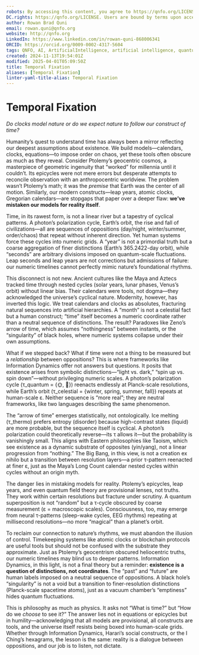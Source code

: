```yaml
---
robots: By accessing this content, you agree to https://qnfo.org/LICENSE. Non-commercial use only. Attribution required.
DC.rights: https://qnfo.org/LICENSE. Users are bound by terms upon access.
author: Rowan Brad Quni
email: rowan.quni@qnfo.org
website: http://qnfo.org
LinkedIn: https://www.linkedin.com/in/rowan-quni-868006341
ORCID: https://orcid.org/0009-0002-4317-5604
tags: QNFO, AI, ArtificialIntelligence, artificial intelligence, quantum, physics, science, Einstein, QuantumMechanics, quantum mechanics, QuantumComputing, quantum computing, information, InformationTheory, information theory, InformationalUniverse, informational universe, informational universe hypothesis, IUH
created: 2024-11-13T19:54:01Z
modified: 2025-04-01T05:09:50Z
title: Temporal Fixation
aliases: [Temporal Fixation]
linter-yaml-title-alias: Temporal Fixation
---
```

# Temporal Fixation

*Do clocks model nature or do we expect nature to follow our construct of time?*

Humanity’s quest to understand time has always been a mirror reflecting our deepest assumptions about existence. We build models—calendars, clocks, equations—to impose order on chaos, yet these tools often obscure as much as they reveal. Consider Ptolemy’s geocentric cosmos, a masterpiece of geometric ingenuity that “worked” for millennia until it couldn’t. Its epicycles were not mere errors but desperate attempts to reconcile observation with an anthropocentric worldview. The problem wasn’t Ptolemy’s math; it was the *premise* that Earth was the center of all motion. Similarly, our modern constructs—leap years, atomic clocks, Gregorian calendars—are stopgaps that paper over a deeper flaw: **we’ve mistaken our models for reality itself**.

Time, in its rawest form, is not a linear river but a tapestry of cyclical patterns. A photon’s polarization cycle, Earth’s orbit, the rise and fall of civilizations—all are sequences of oppositions (day/night, winter/summer, order/chaos) that repeat without inherent direction. Yet human systems force these cycles into numeric grids. A “year” is not a primordial truth but a coarse aggregation of finer distinctions (Earth’s 365.2422-day orbit), while “seconds” are arbitrary divisions imposed on quantum-scale fluctuations. Leap seconds and leap years are not corrections but admissions of failure: our numeric timelines cannot perfectly mimic nature’s foundational rhythms. 

This disconnect is not new. Ancient cultures like the Maya and Aztecs tracked time through nested cycles (solar years, lunar phases, Venus’s orbit) without linear bias. Their calendars were tools, not dogma—they acknowledged the universe’s cyclical nature. Modernity, however, has inverted this logic. We treat calendars and clocks as absolutes, fracturing natural sequences into artificial hierarchies. A “month” is not a celestial fact but a human construct; “time” itself becomes a numeric coordinate rather than a neutral sequence of distinctions. The result? Paradoxes like Zeno’s arrow of time, which assumes “nothingness” between instants, or the “singularity” of black holes, where numeric systems collapse under their own assumptions.

What if we stepped back? What if time were not a thing to be measured but a *relationship* between oppositions? This is where frameworks like Information Dynamics offer not answers but questions. It posits that existence arises from symbolic distinctions—“light vs. dark,” “spin up vs. spin down”—without privileging numeric scales. A photon’s polarization cycle (τ_quantum = {🌞, 🌙}) reenacts endlessly at Planck-scale resolutions, while Earth’s orbit (τ_celestial = {winter, spring, summer, fall}) repeats at human-scale ε. Neither sequence is “more real”; they are neutral frameworks, like two languages describing the same phenomenon. 

The “arrow of time” emerges statistically, not ontologically. Ice melting (τ_thermo) prefers entropy (disorder) because high-contrast states (liquid) are more probable, but the sequence itself is cyclical. A photon’s polarization could theoretically reverse—its τ allows it—but the probability is vanishingly small. This aligns with Eastern philosophies like Taoism, which see existence as a dynamic substrate of opposites (yin/yang), not a linear progression from “nothing.” The Big Bang, in this view, is not a creation ex nihilo but a transition between resolution layers—a prior τ-pattern reenacted at finer ε, just as the Maya’s Long Count calendar nested cycles within cycles without an origin myth.

The danger lies in mistaking models for reality. Ptolemy’s epicycles, leap years, and even quantum field theory are provisional lenses, not truths. They work within certain resolutions but fracture under scrutiny. A quantum superposition is not “random” but a τ-cycle obscured by coarse measurement (ε = macroscopic scales). Consciousness, too, may emerge from neural τ-patterns (sleep-wake cycles, EEG rhythms) repeating at millisecond resolutions—no more “magical” than a planet’s orbit. 

To reclaim our connection to nature’s rhythms, we must abandon the illusion of control. Timekeeping systems like atomic clocks or blockchain protocols are useful tools but should not be confused with the substrate they approximate. Just as Ptolemy’s geocentrism obscured heliocentric truths, our numeric timelines may blind us to deeper patterns. Information Dynamics, in this light, is not a final theory but a reminder: **existence is a question of distinctions, not coordinates**. The “past” and “future” are human labels imposed on a neutral sequence of oppositions. A black hole’s “singularity” is not a void but a transition to finer-resolution distinctions (Planck-scale spacetime atoms), just as a vacuum chamber’s “emptiness” hides quantum fluctuations. 

This is philosophy as much as physics. It asks not “What is time?” but “How do we *choose* to see it?” The answer lies not in equations or epicycles but in humility—acknowledging that all models are provisional, all constructs are tools, and the universe itself resists being boxed into human-scale grids. Whether through Information Dynamics, Harari’s social constructs, or the I Ching’s hexagrams, the lesson is the same: reality is a dialogue between oppositions, and our job is to listen, not dictate. 